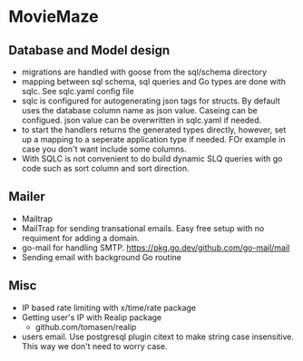 # MovieMaze

## Database and Model design

- migrations are handled with goose from the sql/schema directory
- mapping between sql schema, sql queries and Go types are done with sqlc. See sqlc.yaml config file
- sqlc is configured for autogenerating json tags for structs. By default uses the database column name as json value. Caseing can be configued. json value can be overwritten in sqlc.yaml if needed.
- to start the handlers returns the generated types directly, however, set up a mapping to a seperate application type if needed. FOr example in case you don't want include some columns.
- With SQLC is not convenient to do build dynamic SLQ queries with go code such as sort column and sort direction.

## Mailer

- Mailtrap
- MailTrap for sending transational emails. Easy free setup with no requiment for adding a domain.
- go-mail for handling SMTP. https://pkg.go.dev/github.com/go-mail/mail
- Sending email with background Go routine

## Misc

- IP based rate limiting with x/time/rate package
- Getting user's IP with Realip package
  - github.com/tomasen/realip
- users email. Use postgresql plugin citext to make string case insensitive. This way we don't need to worry case.
